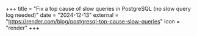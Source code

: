 +++
title = "Fix a top cause of slow queries in PostgreSQL (no slow query log needed)"
date = "2024-12-13"
external = "https://render.com/blog/postgresql-top-cause-slow-queries"
icon = "render"
+++
